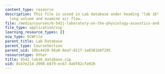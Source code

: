 ```yaml
---
content_type: resource
description: This file is ussed in Lab database under heading "lab 16" to calculate
  lung volume and examine air flow.
file: /media/courses/6-542j-laboratory-on-the-physiology-acoustics-and-perception-of-speech-fall-2005/8cb7e2142098b679ec674abf82cfa920_6542_lab16_database.zip
file_type: application/zip
learning_resource_types: []
ocw_type: OCWFile
parent_title: Lab Database
parent_type: CourseSection
parent_uid: 10bc4420-56a8-8eaf-011f-1e0381b8f295
resourcetype: Other
title: 6542_lab16_database.zip
uid: 8cb7e214-2098-b679-ec67-4abf82cfa920
---
```

